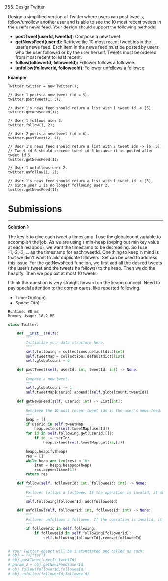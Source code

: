 355. Design Twitter

Design a simplified version of Twitter where users can post tweets, follow/unfollow another user and is able to see the 10 most recent tweets in the user's news feed. Your design should support the following methods:

* **postTweet(userId, tweetId):** Compose a new tweet.
* **getNewsFeed(userId):** Retrieve the 10 most recent tweet ids in the user's news feed. Each item in the news feed must be posted by users who the user followed or by the user herself. Tweets must be ordered from most recent to least recent.
* **follow(followerId, followeeId):** Follower follows a followee.
* **unfollow(followerId, followeeId):** Follower unfollows a followee.

**Example:**
```
Twitter twitter = new Twitter();

// User 1 posts a new tweet (id = 5).
twitter.postTweet(1, 5);

// User 1's news feed should return a list with 1 tweet id -> [5].
twitter.getNewsFeed(1);

// User 1 follows user 2.
twitter.follow(1, 2);

// User 2 posts a new tweet (id = 6).
twitter.postTweet(2, 6);

// User 1's news feed should return a list with 2 tweet ids -> [6, 5].
// Tweet id 6 should precede tweet id 5 because it is posted after tweet id 5.
twitter.getNewsFeed(1);

// User 1 unfollows user 2.
twitter.unfollow(1, 2);

// User 1's news feed should return a list with 1 tweet id -> [5],
// since user 1 is no longer following user 2.
twitter.getNewsFeed(1);
```

# Submissions
---
**Solution 1:**

The key is to give each tweet a timestamp. I use the globalcount variable to accomplish the job.
As we are using a min-heap (poping out min key value at each heaqpop), we want the timestamp to be decreasing. So I use -1,-2,-3, ... as the timestamp for each tweetId.
One thing to keep in mind is that we don't want to add duplicate followers. Set can be used to address this issue.
For the getNewsFeed function, we first add all the desired tweets (the user's tweet and the tweets he follows) to the heap. Then we do the heapify. Then we pop out at most 10 tweets.

I think this question is very straight forward on the heapq concept.
Need to pay special attention to the corner cases, like repeated following.

* Time: O(nlogn)
* Space: O(n)

```
Runtime: 88 ms
Memory Usage: 18.2 MB
```
```python
class Twitter:

    def __init__(self):
        """
        Initialize your data structure here.
        """
        self.following = collections.defaultdict(set)
        self.tweetMap = collections.defaultdict(list)
        self.globalcount = 0

    def postTweet(self, userId: int, tweetId: int) -> None:
        """
        Compose a new tweet.
        """
        self.globalcount -= 1 
        self.tweetMap[userId].append((self.globalcount,tweetId))

    def getNewsFeed(self, userId: int) -> List[int]:
        """
        Retrieve the 10 most recent tweet ids in the user's news feed. Each item in the news feed must be posted by users who the user followed or by the user herself. Tweets must be ordered from most recent to least recent.
        """
        heap = []
        if userId in self.tweetMap: 
            heap.extend(self.tweetMap[userId]) 
        for id in self.following.get(userId,[]):
            if id != userId: 
                heap.extend(self.tweetMap.get(id,[]))
        
        heapq.heapify(heap)
        res = []
        while heap and len(res) < 10: 
            item = heapq.heappop(heap)
            res.append(item[1])
        return res 

    def follow(self, followerId: int, followeeId: int) -> None:
        """
        Follower follows a followee. If the operation is invalid, it should be a no-op.
        """
        self.following[followerId].add(followeeId)

    def unfollow(self, followerId: int, followeeId: int) -> None:
        """
        Follower unfollows a followee. If the operation is invalid, it should be a no-op.
        """
        if followerId in self.following: 
            if followeeId in self.following[followerId]:
                self.following[followerId].remove(followeeId)


# Your Twitter object will be instantiated and called as such:
# obj = Twitter()
# obj.postTweet(userId,tweetId)
# param_2 = obj.getNewsFeed(userId)
# obj.follow(followerId,followeeId)
# obj.unfollow(followerId,followeeId)
```